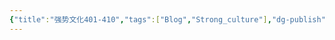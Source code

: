 ```yaml
---
{"title":"强势文化401-410","tags":["Blog","Strong_culture"],"dg-publish":true,"dg-note-icon":5,"permalink":"/🌓Interest_兴趣/Exalt 提升/强势文化/41强势文化401-410/","dgPassFrontmatter":true,"noteIcon":5,"created":"2024-09-19T11:02:42.466+08:00","updated":"2024-09-19T11:03:08.225+08:00"}
---
```




